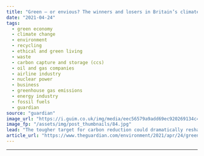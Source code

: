 ```yaml
---
title: "Green – or envious? The winners and losers in Britain’s climate change plan"
date: "2021-04-24"
tags: 
  - green economy
  - climate change
  - environment
  - recycling
  - ethical and green living
  - waste
  - carbon capture and storage (ccs)
  - oil and gas companies
  - airline industry
  - nuclear power
  - business
  - greenhouse gas emissions
  - energy industry
  - fossil fuels
  - guardian
source: "guardian"
image_url: "https://i.guim.co.uk/img/media/eec56579a9add69ec920269134c4275fa9d4cdd8/0_232_3500_2101/master/3500.jpg?width=460&quality=85&auto=format&fit=max&s=7bcb71a9f8ab5e816aeff1cb4e286a7a"
image_fp: "/assets/img/post_thumbnails/84.jpg"
lead: "The tougher target for carbon reduction could dramatically reshape the fortunes of several industries – for better or worseBoris Johnson’s plan to accelerate the UK’s climate ambitions over the next 15 years, revealed last week, will hasten progress ..."
article_url: "https://www.theguardian.com/environment/2021/apr/24/green-or-envious-the-winners-and-losers-in-britains-climate-change-plan"
---
```


---
